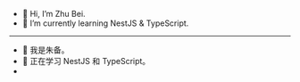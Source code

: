 - 👋 Hi, I’m Zhu Bei.
- 🌱 I’m currently learning NestJS & TypeScript.

---

- 👋 我是朱备。
- 🌱 正在学习 NestJS 和 TypeScript。
- 
